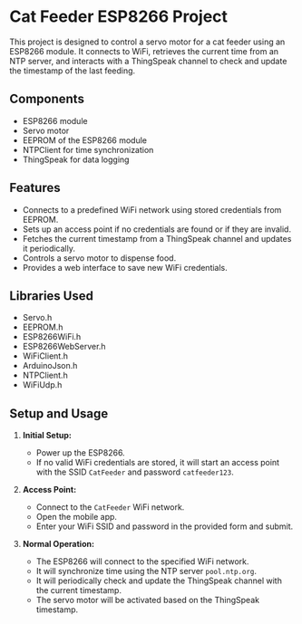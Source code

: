 # Cat Feeder ESP8266 Project

This project is designed to control a servo motor for a cat feeder using an ESP8266 module. It connects to WiFi, retrieves the current time from an NTP server, and interacts with a ThingSpeak channel to check and update the timestamp of the last feeding.

## Components

- ESP8266 module
- Servo motor
- EEPROM of the ESP8266 module
- NTPClient for time synchronization
- ThingSpeak for data logging

## Features

- Connects to a predefined WiFi network using stored credentials from EEPROM.
- Sets up an access point if no credentials are found or if they are invalid.
- Fetches the current timestamp from a ThingSpeak channel and updates it periodically.
- Controls a servo motor to dispense food.
- Provides a web interface to save new WiFi credentials.

## Libraries Used

- Servo.h
- EEPROM.h
- ESP8266WiFi.h
- ESP8266WebServer.h
- WiFiClient.h
- ArduinoJson.h
- NTPClient.h
- WiFiUdp.h

## Setup and Usage

1. **Initial Setup:**
   - Power up the ESP8266.
   - If no valid WiFi credentials are stored, it will start an access point with the SSID `CatFeeder` and password `catfeeder123`.

2. **Access Point:**
   - Connect to the `CatFeeder` WiFi network.
   - Open the mobile app.
   - Enter your WiFi SSID and password in the provided form and submit.

3. **Normal Operation:**
   - The ESP8266 will connect to the specified WiFi network.
   - It will synchronize time using the NTP server `pool.ntp.org`.
   - It will periodically check and update the ThingSpeak channel with the current timestamp.
   - The servo motor will be activated based on the ThingSpeak timestamp.
